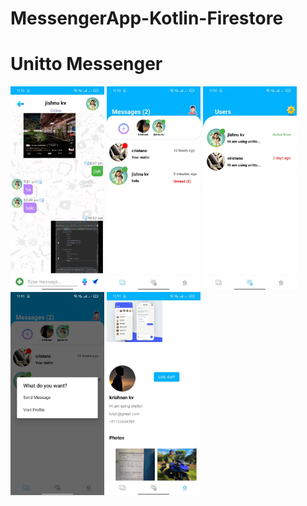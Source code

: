 # MessengerApp-Kotlin-Firestore

<h1>Unitto Messenger</h1>

<img src ="images/img1.jpeg" width="150"/>

<img src ="images/img2.jpeg" width="150"/>

<img src ="images/img3.jpeg" width="150"/>

<img src ="images/img4.jpeg" width="150"/>

<img src ="images/img5.jpeg" width="150"/>
